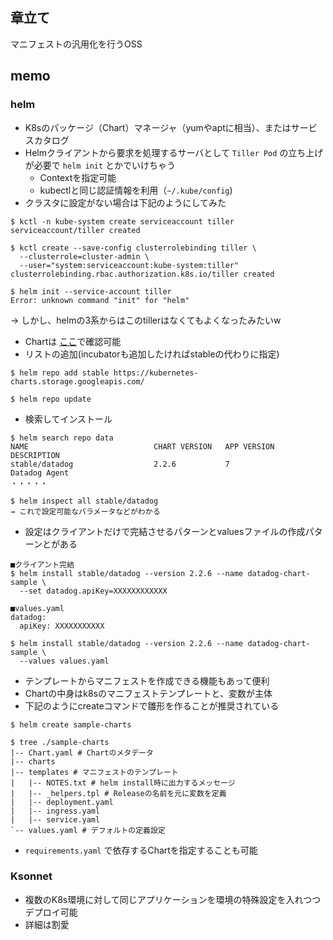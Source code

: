 ## 章立て
マニフェストの汎用化を行うOSS

## memo
### helm
* K8sのパッケージ（Chart）マネージャ（yumやaptに相当）、またはサービスカタログ
* Helmクライアントから要求を処理するサーバとして `Tiller Pod` の立ち上げが必要で `helm init` とかでいけちゃう
  * Contextを指定可能
  * kubectlと同じ認証情報を利用（`~/.kube/config`)
* クラスタに設定がない場合は下記のようにしてみた
```
$ kctl -n kube-system create serviceaccount tiller
serviceaccount/tiller created

$ kctl create --save-config clusterrolebinding tiller \
  --clusterrole=cluster-admin \
  --user="system:serviceaccount:kube-system:tiller"
clusterrolebinding.rbac.authorization.k8s.io/tiller created

$ helm init --service-account tiller
Error: unknown command "init" for "helm"
```
→ しかし、helmの3系からはこのtillerはなくてもよくなったみたいw
* Chartは [ここ](https://github.com/helm/charts)で確認可能
* リストの追加(incubatorも追加したければstableの代わりに指定)
```
$ helm repo add stable https://kubernetes-charts.storage.googleapis.com/

$ helm repo update
```
* 検索してインストール
```
$ helm search repo data
NAME                         	CHART VERSION	APP VERSION            	DESCRIPTION                                       
stable/datadog               	2.2.6        	7                      	Datadog Agent
・・・・・

$ helm inspect all stable/datadog
→ これで設定可能なパラメータなどがわかる

```
* 設定はクライアントだけで完結させるパターンとvaluesファイルの作成パターンとがある
```
■クライアント完結
$ helm install stable/datadog --version 2.2.6 --name datadog-chart-sample \
  --set datadog.apiKey=XXXXXXXXXXXX

■values.yaml
datadog:
  apiKey: XXXXXXXXXXX

$ helm install stable/datadog --version 2.2.6 --name datadog-chart-sample \
  --values values.yaml
```
* テンプレートからマニフェストを作成できる機能もあって便利
* Chartの中身はk8sのマニフェストテンプレートと、変数が主体
* 下記のようにcreateコマンドで雛形を作ることが推奨されている
```
$ helm create sample-charts

$ tree ./sample-charts
|-- Chart.yaml # Chartのメタデータ
|-- charts
|-- templates # マニフェストのテンプレート
|   |-- NOTES.txt # helm install時に出力するメッセージ
|   |-- _helpers.tpl # Releaseの名前を元に変数を定義
|   |-- deployment.yaml
|   |-- ingress.yaml
|   |-- service.yaml
`-- values.yaml # デフォルトの定義設定
```
* `requirements.yaml` で依存するChartを指定することも可能

### Ksonnet
* 複数のK8s環境に対して同じアプリケーションを環境の特殊設定を入れつつデプロイ可能
* 詳細は割愛

